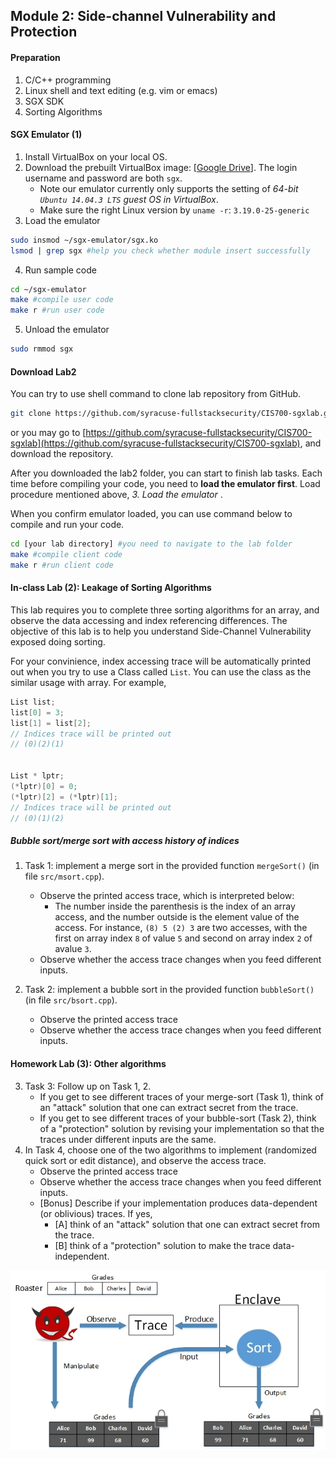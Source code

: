 Module 2: Side-channel Vulnerability and Protection
---

#### Preparation

1. C/C++ programming
2. Linux shell and text editing (e.g. vim or emacs)
3. SGX SDK
4. Sorting Algorithms 
 
#### SGX Emulator (1)

1. Install VirtualBox on your local OS.
2. Download the prebuilt VirtualBox image: [[Google Drive](https://goo.gl/3wLLic)]. The login username and password are both `sgx`.
    - Note our emulator currently only supports the setting of *64-bit `Ubuntu 14.04.3 LTS` guest OS in VirtualBox*.
    - Make sure the right Linux version by `uname -r`: `3.19.0-25-generic`
3. Load the emulator
```bash
sudo insmod ~/sgx-emulator/sgx.ko
lsmod | grep sgx #help you check whether module insert successfully
```
4. Run sample code
```bash
cd ~/sgx-emulator
make #compile user code
make r #run user code
```
5. Unload the emulator
```bash
sudo rmmod sgx
```

#### Download Lab2

You can try to use shell command to clone lab repository from GitHub.
```bash
git clone https://github.com/syracuse-fullstacksecurity/CIS700-sgxlab.git
```
or you may go to [https://github.com/syracuse-fullstacksecurity/CIS700-sgxlab](https://github.com/syracuse-fullstacksecurity/CIS700-sgxlab), and download the repository.

After you downloaded the lab2 folder, you can start to finish lab tasks. Each time before compiling your code, you need to **load the emulator first**. Load procedure mentioned above, _3. Load the emulator_ .

When you confirm emulator loaded, you can use command below to compile and run your code.
```bash
cd [your lab directory] #you need to navigate to the lab folder
make #compile client code
make r #run client code
```

#### In-class Lab (2): Leakage of Sorting Algorithms

This lab requires you to complete three sorting algorithms for an array, and observe the data accessing and index referencing differences. The objective of this lab is to help you understand Side-Channel Vulnerability exposed doing sorting.

For your convinience, index accessing trace will be automatically printed out when you try to use a Class called `List`. You can use the class as the similar usage with array. For example,

```C++
List list;
list[0] = 3;
list[1] = list[2];
// Indices trace will be printed out
// (0)(2)(1)


List * lptr;
(*lptr)[0] = 0;
(*lptr)[2] = (*lptr)[1];
// Indices trace will be printed out
// (0)(1)(2)

```

##### Bubble sort/merge sort with access history of indices

1. Task 1: implement a merge sort in the provided function `mergeSort()` (in file `src/msort.cpp`).
    - Observe the printed access trace, which is interpreted below:
        - The number inside the parenthesis is the index of an array access, and the number outside is the element value of the access. For instance, `(8) 5 (2) 3` are two accesses, with the first on array index  `8` of value `5` and second on array index `2` of avalue `3`.
    - Observe whether the access trace changes when you feed different inputs.
 

2. Task 2: implement a bubble sort in the provided function `bubbleSort()` (in file `src/bsort.cpp`).
    - Observe the printed access trace
    - Observe whether the access trace changes when you feed different inputs.
     
#### Homework Lab (3): Other algorithms
 
3. Task 3: Follow up on Task 1, 2.
    - If you get to see different traces of your merge-sort (Task 1), think of an "attack" solution that one can extract secret from the trace.
    - If you get to see different traces of your bubble-sort (Task 2), think of a "protection" solution by revising your implementation so that the traces under different inputs are the same.
4. In Task 4, choose one of the two algorithms to implement (randomized quick sort or edit distance), and observe the access trace.
    - Observe the printed access trace
    - Observe whether the access trace changes when you feed different inputs.
    * [Bonus] Describe if your implementation produces data-dependent (or oblivious) traces. If yes, 
        - [A] think of an "attack" solution that one can extract secret from the trace.
        - [B] think of a "protection" solution to make the trace data-independent. 

![Sort and Side Channel](./sorting_side_channel.jpg)
